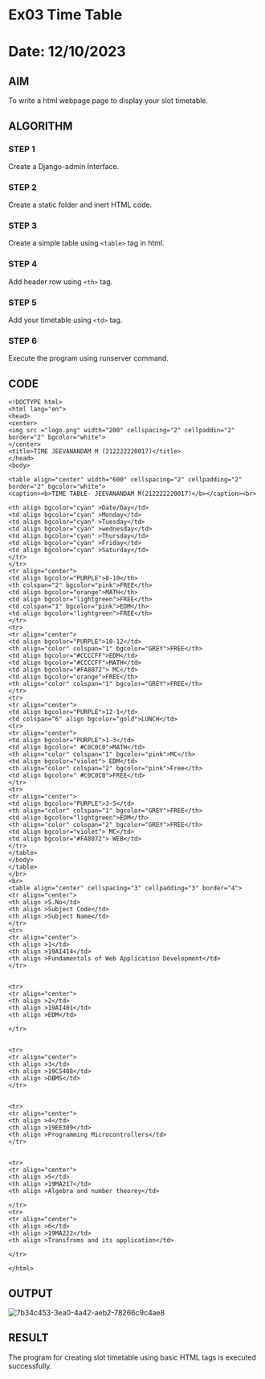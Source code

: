 # Ex03 Time Table
# Date: 12/10/2023
## AIM
To write a html webpage page to display your slot timetable.
## ALGORITHM
### STEP 1
Create a Django-admin Interface.

### STEP 2
Create a static folder and inert HTML code.

### STEP 3
Create a simple table using ```<table>``` tag in html.

### STEP 4
Add header row using ```<th>``` tag.

### STEP 5
Add your timetable using ```<td>``` tag.

### STEP 6
Execute the program using runserver command.

## CODE
~~~
<!DOCTYPE html>
<html lang="en">
<head>
<center>
<img src ="logo.png" width="200" cellspacing="2" cellpaddin="2" border="2" bgcolor="white">
</center>
<title>TIME JEEVANANDAM M (212222220017)</title>
</head>
<body>

<table align="center" width="600" cellspacing="2" cellpadding="2" border="2" bgcolor="white">
<caption><b>TIME TABLE- JEEVANANDAM M(212222220017)</b></caption><br>

<th align bgcolor="cyan" >Date/Day</td>
<td align bgcolor="cyan" >Monday</td>
<td align bgcolor="cyan" >Tuesday</td>
<td align bgcolor="cyan" >wednesday</td>
<td align bgcolor="cyan" >Thursday</td>
<td align bgcolor="cyan" >Friday</td>
<td align bgcolor="cyan" >Saturday</td>
</tr>
</tr>
<tr align="center">
<td align bgcolor="PURPLE">8-10</th>  
<th colspan="2" bgcolor="pink">FREE</th>    
<td align bgcolor="orange">MATH</th>
<td align bgcolor="lightgreen">FREE</th>
<td colspan="1" bgcolor="pink">EDM</th>    
<td align bgcolor="lightgreen">FREE</th>
</tr>
<tr>
<tr align="center">
<td align bgcolor="PURPLE">10-12</td>
<th align="color" colspan="1" bgcolor="GREY">FREE</th>  
<td align bgcolor="#CCCCFF">EDM</td>
<td align bgcolor="#CCCCFF">MATH</td>
<td align bgcolor="#FA8072"> MC</td>
<td align bgcolor="orange">FREE</th>
<th align="color" colspan="1" bgcolor="GREY">FREE</th>  
</tr>
<tr>
<tr align="center">
<td align bgcolor="PURPLE">12-1</td>
<td colspan="6" align bgcolor="gold">LUNCH</td>
<tr>
<tr align="center">
<td align bgcolor="PURPLE">1-3</td>
<td align bgcolor="	#C0C0C0">MATH</td>
<th align="color" colspan="1" bgcolor="pink">MC</th>  
<td align bgcolor="violet"> EDM</td>
<th align="color" colspan="2" bgcolor="pink">Free</th>  
<td align bgcolor="	#C0C0C0">FREE</td>
</tr>
<tr>
<tr align="center">
<td align bgcolor="PURPLE">3-5</td>
<th align="color" colspan="1" bgcolor="GREY">FREE</th>  
<td align bgcolor="lightgreen">EDM</th>
<th align="color" colspan="2" bgcolor="GREY">FREE</th>  
<td align bgcolor="violet"> MC</td>
<td align bgcolor="#FA8072"> WEB</td>
</tr>
</table>
</body>
</table>
</br>
<br>
<table align="center" cellspacing="3" cellpadding="3" border="4">
<tr align="center">
<th align >S.No</td>
<th align >Subject Code</td>
<th align >Subject Name</td>
</tr>
<tr>
<tr align="center">
<th align >1</td>
<th align >19AI414</td>
<th align >Fundamentals of Web Application Development</td>
</tr>


<tr>
<tr align="center">
<th align >2</td>
<th align >19AI401</td>
<th align >EDM</td>

</tr>


<tr>
<tr align="center">
<th align >3</td>
<th align >19CS408</td>
<th align >DBMS</td>
</tr>


<tr>
<tr align="center">
<th align >4</td>
<th align >19EE309</td>
<th align >Programming Microcontrollers</td>
</tr>


<tr>
<tr align="center">
<th align >5</td>
<th align >19MA217</td>
<th align >Algebra and number theorey</td>

</tr>
<tr>
<tr align="center">
<th align >6</td>
<th align >19MA222</td>
<th align >Transfroms and its application</td>

</tr>

</html>
~~~
## OUTPUT
![7b34c453-3ea0-4a42-aeb2-78266c9c4ae8](https://github.com/jeeva078/slot/assets/147048597/951bd6d5-4bd2-47c8-bb25-5dcaff06beeb)



## RESULT
The program for creating slot timetable using basic HTML tags is executed successfully.
